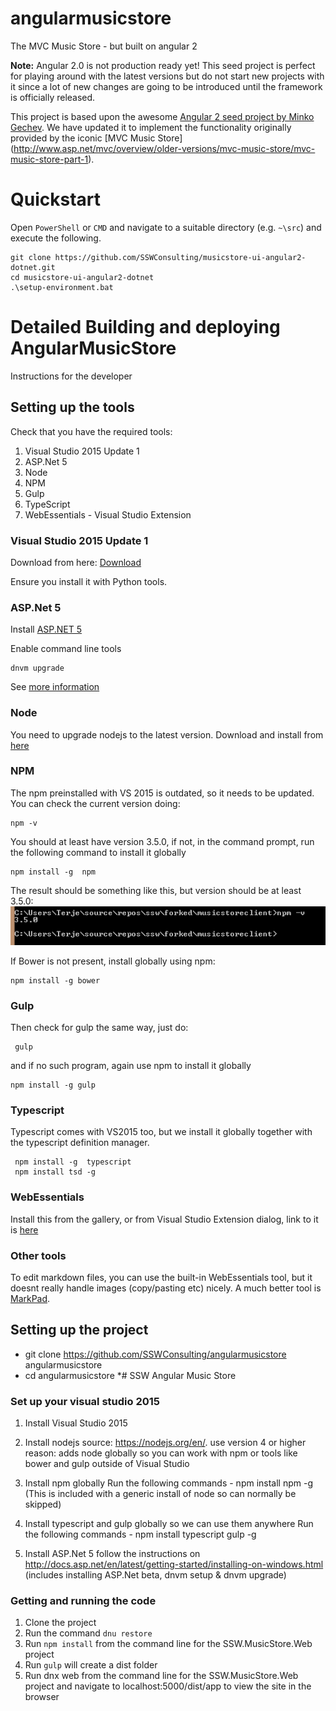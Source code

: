 # angularmusicstore

The MVC Music Store - but built on angular 2

**Note:** Angular 2.0 is not production ready yet! This seed project is perfect for playing around with the latest versions but do not start new projects with it since a lot of new changes are going to be introduced until the framework is officially released.

This project is based upon the awesome [Angular 2 seed project by Minko Gechev](https://github.com/mgechev/angular2-seed).
We have updated it to implement the functionality originally provided by the iconic [MVC Music Store] (http://www.asp.net/mvc/overview/older-versions/mvc-music-store/mvc-music-store-part-1).

# Quickstart

Open `PowerShell` or `CMD` and navigate to a suitable directory (e.g. `~\src`) and execute the following.

    git clone https://github.com/SSWConsulting/musicstore-ui-angular2-dotnet.git
    cd musicstore-ui-angular2-dotnet
    .\setup-environment.bat

# Detailed Building and deploying AngularMusicStore
Instructions for the developer

## Setting up the tools
Check that you have the required tools:

1.  Visual Studio 2015 Update 1
2.  ASP.Net 5
3.  Node
4.  NPM
5.  Gulp
6.  TypeScript
7.  WebEssentials - Visual Studio Extension

### Visual Studio 2015 Update 1
Download from here: [Download](http://go.microsoft.com/fwlink/?LinkId=691129) 

Ensure you install it with Python tools. 

### ASP.Net 5

Install [ASP.NET 5](https://go.microsoft.com/fwlink/?LinkId=627627)

Enable command line tools

    dnvm upgrade

See [more information](http://docs.asp.net/en/latest/getting-started/installing-on-windows.html) 

### Node
You need to upgrade nodejs to the latest version.
Download and install from [here](https://nodejs.org/en/download/)

### NPM
The npm preinstalled with VS 2015 is outdated, so it needs to be updated.
You can check the current version doing:

    npm -v

You should at least have version 3.5.0, if not, in the command prompt, run the following command to install it globally

    npm install -g  npm

The result should be something like this, but version should be at least 3.5.0:
![README](README_images/README.png)

If Bower is not present, install globally using npm:

    npm install -g bower
   
### Gulp
Then check for gulp the same way, just do:

     gulp
    
 and if no such program, again use npm to install it globally 
 
    
    npm install -g gulp
    

### Typescript
 Typescript comes with VS2015 too, but we install it globally together with the typescript definition manager.
 
     npm install -g  typescript 
     npm install tsd -g
     
### WebEssentials

Install this from the gallery, or from Visual Studio Extension dialog, link to it is [here](https://visualstudiogallery.msdn.microsoft.com/ee6e6d8c-c837-41fb-886a-6b50ae2d06a2)

### Other tools

To edit markdown files, you can use the built-in WebEssentials tool, but it doesnt really handle images (copy/pasting etc) nicely.  A much better tool is [MarkPad](http://code52.org/DownmarkerWPF/).




## Setting up the project

* git clone https://github.com/SSWConsulting/angularmusicstore  angularmusicstore
* cd angularmusicstore
*# SSW Angular Music Store
### Set up your visual studio 2015
1. Install Visual Studio 2015
2. Install nodejs 
      source: https://nodejs.org/en/. use version 4 or higher
	  reason: adds node globally so you can work with npm or tools like bower and gulp outside of Visual Studio

3. Install npm globally
        Run the following commands 
		- npm install npm -g (This is included with a generic install of node so can normally be skipped)

3. Install typescript and gulp globally so we can use them anywhere
		Run the following commands 
		- npm install typescript gulp -g

4. Install ASP.Net 5 
	follow the instructions on http://docs.asp.net/en/latest/getting-started/installing-on-windows.html
	(includes installing ASP.Net beta, dnvm setup & dnvm upgrade)

### Getting and running the code
1. Clone the project
2. Run the command `dnu restore`
3. Run `npm install` from the command line for the SSW.MusicStore.Web project
4. Run `gulp` will create a dist folder
4. Run dnx web from the command line for the SSW.MusicStore.Web project and navigate to localhost:5000/dist/app to view the site in the browser




    
    
